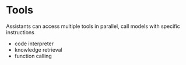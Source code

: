 # Tools

Assistants can access multiple tools in parallel, call models with specific instructions

- code interpreter
- knowledge retrieval
- function calling
